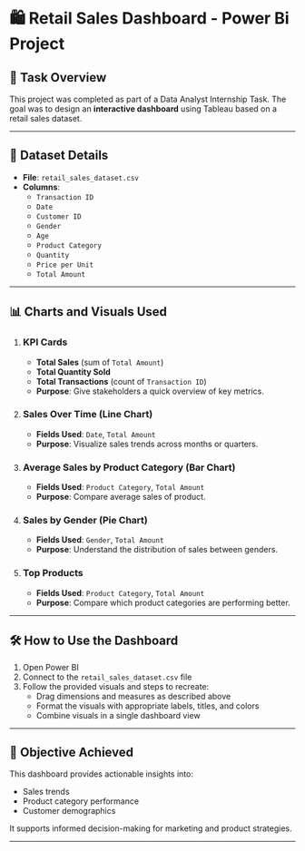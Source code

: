 # 🛍️ Retail Sales Dashboard - Power Bi Project

## 📌 Task Overview
This project was completed as part of a Data Analyst Internship Task. The goal was to design an **interactive dashboard** using Tableau based on a retail sales dataset.

---

## 🧾 Dataset Details
- **File**: `retail_sales_dataset.csv`
- **Columns**:
  - `Transaction ID`
  - `Date`
  - `Customer ID`
  - `Gender`
  - `Age`
  - `Product Category`
  - `Quantity`
  - `Price per Unit`
  - `Total Amount`

---

## 📊 Charts and Visuals Used

1. ### **KPI Cards**
   - **Total Sales** (sum of `Total Amount`)
   - **Total Quantity Sold**
   - **Total Transactions** (count of `Transaction ID`)
   - **Purpose**: Give stakeholders a quick overview of key metrics.

2. ### **Sales Over Time (Line Chart)**
   - **Fields Used**: `Date`, `Total Amount`
   - **Purpose**: Visualize sales trends across months or quarters.

3. ### **Average Sales by Product Category (Bar Chart)**
   - **Fields Used**: `Product Category`, `Total Amount`
   - **Purpose**: Compare average sales of product.

4. ### **Sales by Gender (Pie Chart)**
   - **Fields Used**: `Gender`, `Total Amount`
   - **Purpose**: Understand the distribution of sales between genders.

5. ### **Top Products**
   - **Fields Used**: `Product Category`, `Total Amount`
   - **Purpose**: Compare which product categories are performing better.

---

## 🛠 How to Use the Dashboard 

1. Open Power BI
2. Connect to the `retail_sales_dataset.csv` file
3. Follow the provided visuals and steps to recreate:
   - Drag dimensions and measures as described above
   - Format the visuals with appropriate labels, titles, and colors
   - Combine visuals in a single dashboard view

---

## 🎯 Objective Achieved
This dashboard provides actionable insights into:
- Sales trends
- Product category performance
- Customer demographics

It supports informed decision-making for marketing and product strategies.

---

